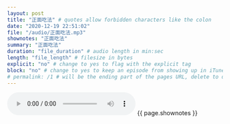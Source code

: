 ```yaml
---
layout: post
title: "正面吃法" # quotes allow forbidden characters like the colon
date: "2020-12-19 22:51:02"
file: "/audio/正面吃法.mp3"
shownotes: "正面吃法"
summary: "正面吃法"
duration: "file_duration" # audio length in min:sec
length: "file_length" # filesize in bytes
explicit: "no" # change to yes to flag with the explicit tag
block: "no" # change to yes to keep an episode from showing up in iTunes
# permalink: /1 # will be the ending part of the pages URL, delete to default to the title
---
```


<audio controls>
<source src="{{site.url}}{{site.baseurl}}{{ page.file }}" type="audio/x-mp3">
Your browser does not support the audio element.
</audio>
{{ page.shownotes }}
